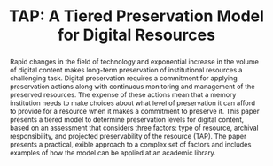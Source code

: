 ---
abstract: 'Rapid changes in the field of technology and exponential increase in the
  volume of digital content makes long-term preservation of institutional resources
  a challenging task. Digital preservation requires a commitment for applying preservation
  actions along with continuous monitoring and management of the preserved resources.
  The expense of these actions mean that a memory institution needs to make choices
  about what level of preservation it can afford to provide for a resource when it
  makes a commitment to preserve it. This paper presents a tiered model to determine
  preservation levels for digital content, based on an assessment that considers three
  factors: type of resource, archival responsibility, and projected preservability
  of the resource (TAP). The paper presents a practical, exible approach to a complex
  set of factors and includes examples of how the model can be applied at an academic
  library.'
creators:
- Umar Qasim
- Sharon Farnel
- John Huck
date: null
document_url: https://services.phaidra.univie.ac.at/api/object/o:378063/download
grand_parent: iPRES
institutions: []
keywords:
- lisbon
landing_page_url: https://phaidra.univie.ac.at/o:378063
language: eng
layout: publication
license: CC BY-SA 2.0 AT
notes_url: null
parent: iPRES 2013
publication_type: paper
size: 117373
slides_url: null
source_name: iPRES
stream_url: null
title: 'TAP: A Tiered Preservation Model for Digital Resources'
year: 2013
---